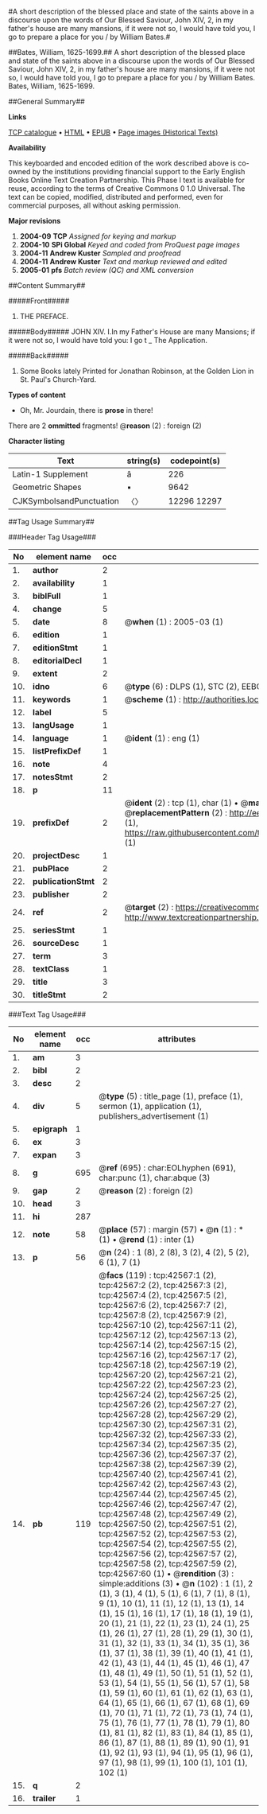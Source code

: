 #A short description of the blessed place and state of the saints above in a discourse upon the words of Our Blessed Saviour, John XIV, 2, in my father's house are many mansions, if it were not so, I would have told you, I go to prepare a place for you / by William Bates.#

##Bates, William, 1625-1699.##
A short description of the blessed place and state of the saints above in a discourse upon the words of Our Blessed Saviour, John XIV, 2, in my father's house are many mansions, if it were not so, I would have told you, I go to prepare a place for you / by William Bates.
Bates, William, 1625-1699.

##General Summary##

**Links**

[TCP catalogue](http://www.ota.ox.ac.uk/tcp/)  • 
[HTML](http://tei.it.ox.ac.uk/tcp/Texts-HTML/free/A26/A26807.html)  • 
[EPUB](http://tei.it.ox.ac.uk/tcp/Texts-EPUB/free/A26/A26807.epub) • 
[Page images (Historical Texts)](https://data.historicaltexts.jisc.ac.uk/view?pubId=eebo-09268938e&pageId=eebo-09268938e-42567-1)

**Availability**

This keyboarded and encoded edition of the
	       work described above is co-owned by the institutions
	       providing financial support to the Early English Books
	       Online Text Creation Partnership. This Phase I text is
	       available for reuse, according to the terms of Creative
	       Commons 0 1.0 Universal. The text can be copied,
	       modified, distributed and performed, even for
	       commercial purposes, all without asking permission.

**Major revisions**

1. __2004-09__ __TCP__ *Assigned for keying and markup*
1. __2004-10__ __SPi Global__ *Keyed and coded from ProQuest page images*
1. __2004-11__ __Andrew Kuster__ *Sampled and proofread*
1. __2004-11__ __Andrew Kuster__ *Text and markup reviewed and edited*
1. __2005-01__ __pfs__ *Batch review (QC) and XML conversion*

##Content Summary##

#####Front#####

1. THE PREFACE.

#####Body#####
JOHN XIV. I.In my Father's House are many Mansions; if it were not so, I would have told you: I go t
    _ The Application.

#####Back#####

1. Some Books lately Printed for Jonathan Robinson, at the Golden Lion in St. Paul's Church-Yard.

**Types of content**

  * Oh, Mr. Jourdain, there is **prose** in there!

There are 2 **ommitted** fragments! 
 @__reason__ (2) : foreign (2)

**Character listing**


|Text|string(s)|codepoint(s)|
|---|---|---|
|Latin-1 Supplement|â|226|
|Geometric Shapes|▪|9642|
|CJKSymbolsandPunctuation|〈〉|12296 12297|

##Tag Usage Summary##

###Header Tag Usage###

|No|element name|occ|attributes|
|---|---|---|---|
|1.|__author__|2||
|2.|__availability__|1||
|3.|__biblFull__|1||
|4.|__change__|5||
|5.|__date__|8| @__when__ (1) : 2005-03 (1)|
|6.|__edition__|1||
|7.|__editionStmt__|1||
|8.|__editorialDecl__|1||
|9.|__extent__|2||
|10.|__idno__|6| @__type__ (6) : DLPS (1), STC (2), EEBO-CITATION (1), OCLC (1), VID (1)|
|11.|__keywords__|1| @__scheme__ (1) : http://authorities.loc.gov/ (1)|
|12.|__label__|5||
|13.|__langUsage__|1||
|14.|__language__|1| @__ident__ (1) : eng (1)|
|15.|__listPrefixDef__|1||
|16.|__note__|4||
|17.|__notesStmt__|2||
|18.|__p__|11||
|19.|__prefixDef__|2| @__ident__ (2) : tcp (1), char (1)  •  @__matchPattern__ (2) : ([0-9\-]+):([0-9IVX]+) (1), (.+) (1)  •  @__replacementPattern__ (2) : http://eebo.chadwyck.com/downloadtiff?vid=$1&page=$2 (1), https://raw.githubusercontent.com/textcreationpartnership/Texts/master/tcpchars.xml#$1 (1)|
|20.|__projectDesc__|1||
|21.|__pubPlace__|2||
|22.|__publicationStmt__|2||
|23.|__publisher__|2||
|24.|__ref__|2| @__target__ (2) : https://creativecommons.org/publicdomain/zero/1.0/ (1), http://www.textcreationpartnership.org/docs/. (1)|
|25.|__seriesStmt__|1||
|26.|__sourceDesc__|1||
|27.|__term__|3||
|28.|__textClass__|1||
|29.|__title__|3||
|30.|__titleStmt__|2||


###Text Tag Usage###

|No|element name|occ|attributes|
|---|---|---|---|
|1.|__am__|3||
|2.|__bibl__|2||
|3.|__desc__|2||
|4.|__div__|5| @__type__ (5) : title_page (1), preface (1), sermon (1), application (1), publishers_advertisement (1)|
|5.|__epigraph__|1||
|6.|__ex__|3||
|7.|__expan__|3||
|8.|__g__|695| @__ref__ (695) : char:EOLhyphen (691), char:punc (1), char:abque (3)|
|9.|__gap__|2| @__reason__ (2) : foreign (2)|
|10.|__head__|3||
|11.|__hi__|287||
|12.|__note__|58| @__place__ (57) : margin (57)  •  @__n__ (1) : * (1)  •  @__rend__ (1) : inter (1)|
|13.|__p__|56| @__n__ (24) : 1 (8), 2 (8), 3 (2), 4 (2), 5 (2), 6 (1), 7 (1)|
|14.|__pb__|119| @__facs__ (119) : tcp:42567:1 (2), tcp:42567:2 (2), tcp:42567:3 (2), tcp:42567:4 (2), tcp:42567:5 (2), tcp:42567:6 (2), tcp:42567:7 (2), tcp:42567:8 (2), tcp:42567:9 (2), tcp:42567:10 (2), tcp:42567:11 (2), tcp:42567:12 (2), tcp:42567:13 (2), tcp:42567:14 (2), tcp:42567:15 (2), tcp:42567:16 (2), tcp:42567:17 (2), tcp:42567:18 (2), tcp:42567:19 (2), tcp:42567:20 (2), tcp:42567:21 (2), tcp:42567:22 (2), tcp:42567:23 (2), tcp:42567:24 (2), tcp:42567:25 (2), tcp:42567:26 (2), tcp:42567:27 (2), tcp:42567:28 (2), tcp:42567:29 (2), tcp:42567:30 (2), tcp:42567:31 (2), tcp:42567:32 (2), tcp:42567:33 (2), tcp:42567:34 (2), tcp:42567:35 (2), tcp:42567:36 (2), tcp:42567:37 (2), tcp:42567:38 (2), tcp:42567:39 (2), tcp:42567:40 (2), tcp:42567:41 (2), tcp:42567:42 (2), tcp:42567:43 (2), tcp:42567:44 (2), tcp:42567:45 (2), tcp:42567:46 (2), tcp:42567:47 (2), tcp:42567:48 (2), tcp:42567:49 (2), tcp:42567:50 (2), tcp:42567:51 (2), tcp:42567:52 (2), tcp:42567:53 (2), tcp:42567:54 (2), tcp:42567:55 (2), tcp:42567:56 (2), tcp:42567:57 (2), tcp:42567:58 (2), tcp:42567:59 (2), tcp:42567:60 (1)  •  @__rendition__ (3) : simple:additions (3)  •  @__n__ (102) : 1 (1), 2 (1), 3 (1), 4 (1), 5 (1), 6 (1), 7 (1), 8 (1), 9 (1), 10 (1), 11 (1), 12 (1), 13 (1), 14 (1), 15 (1), 16 (1), 17 (1), 18 (1), 19 (1), 20 (1), 21 (1), 22 (1), 23 (1), 24 (1), 25 (1), 26 (1), 27 (1), 28 (1), 29 (1), 30 (1), 31 (1), 32 (1), 33 (1), 34 (1), 35 (1), 36 (1), 37 (1), 38 (1), 39 (1), 40 (1), 41 (1), 42 (1), 43 (1), 44 (1), 45 (1), 46 (1), 47 (1), 48 (1), 49 (1), 50 (1), 51 (1), 52 (1), 53 (1), 54 (1), 55 (1), 56 (1), 57 (1), 58 (1), 59 (1), 60 (1), 61 (1), 62 (1), 63 (1), 64 (1), 65 (1), 66 (1), 67 (1), 68 (1), 69 (1), 70 (1), 71 (1), 72 (1), 73 (1), 74 (1), 75 (1), 76 (1), 77 (1), 78 (1), 79 (1), 80 (1), 81 (1), 82 (1), 83 (1), 84 (1), 85 (1), 86 (1), 87 (1), 88 (1), 89 (1), 90 (1), 91 (1), 92 (1), 93 (1), 94 (1), 95 (1), 96 (1), 97 (1), 98 (1), 99 (1), 100 (1), 101 (1), 102 (1)|
|15.|__q__|2||
|16.|__trailer__|1||
